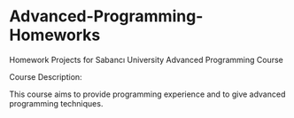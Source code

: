 # Advanced-Programming-Homeworks

Homework Projects for Sabancı University Advanced Programming Course

Course Description: 

This course aims to provide programming experience and to give advanced programming techniques.
